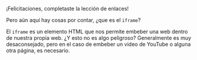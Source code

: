 ¡Felicitaciones, completaste la lección de enlaces!

Pero aún aquí hay cosas por contar, ¿que es el `iframe`?

El `iframe` es un elemento HTML que nos permite embeber una web dentro de nuestra propia web. ¿Y esto no es algo peligroso?
Generalmente es muy desaconsejado, pero en el caso de embeber un video de YouTube o alguna otra página, es necesario.

